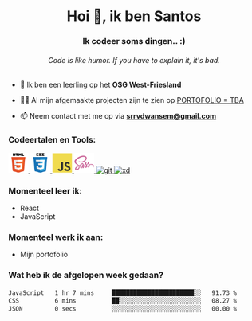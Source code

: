 <h1 align="center">Hoi 👋, ik ben Santos</h1>
<h3 align="center">Ik codeer soms dingen.. :)</h3>
<h6 color="#FDFDFD" align="center"><i>Code is like humor. If you have to explain it, it's bad.</i></h6>

- 🌱 Ik ben een leerling op het **OSG West-Friesland**

- 👨‍💻 Al mijn afgemaakte projecten zijn te zien op [PORTOFOLIO = TBA](#)

- 📫 Neem contact met me op via **srrvdwansem@gmail.com**

<p align="left">
</p>

<h3 align="left">Codeertalen en Tools:</h3>
<p align="left"> <a href="https://www.w3.org/html/" target="_blank" rel="noreferrer"> <img src="https://raw.githubusercontent.com/devicons/devicon/master/icons/html5/html5-original-wordmark.svg" alt="html5" width="40" height="40"/> <a href="https://www.w3schools.com/css/" target="_blank" rel="noreferrer"> <img src="https://raw.githubusercontent.com/devicons/devicon/master/icons/css3/css3-original-wordmark.svg" alt="css3" width="40" height="40"/> </a>  </a> <a href="https://developer.mozilla.org/en-US/docs/Web/JavaScript" target="_blank" rel="noreferrer"> <img src="https://raw.githubusercontent.com/devicons/devicon/master/icons/javascript/javascript-original.svg" alt="javascript" width="40" height="40"/> </a> <a href="https://sass-lang.com" target="_blank" rel="noreferrer"> <img src="https://raw.githubusercontent.com/devicons/devicon/master/icons/sass/sass-original.svg" alt="sass" width="40" height="40"/> </a> <a href="https://git-scm.com/" target="_blank" rel="noreferrer"> <img src="https://www.vectorlogo.zone/logos/git-scm/git-scm-icon.svg" alt="git" width="40" height="40"/> </a> <a href="https://www.adobe.com/products/xd.html" target="_blank" rel="noreferrer"> <img src="https://cdn.worldvectorlogo.com/logos/adobe-xd.svg" alt="xd" width="40" height="40"/> </a> </p>

### Momenteel leer ik:
- React
- JavaScript

### Momenteel werk ik aan:
- Mijn portofolio

### Wat heb ik de afgelopen week gedaan?
<!--START_SECTION:waka-->

```text
JavaScript   1 hr 7 mins     ███████████████████████░░   91.73 %
CSS          6 mins          ██░░░░░░░░░░░░░░░░░░░░░░░   08.27 %
JSON         0 secs          ░░░░░░░░░░░░░░░░░░░░░░░░░   00.00 %
```

<!--END_SECTION:waka-->


<!--<p>&nbsp;<img align="center" src="https://github-readme-stats.vercel.app/api?username=santosvdw&show_icons=true&locale=en" alt="santosvdw" /></p>-->
